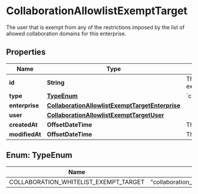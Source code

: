 

# CollaborationAllowlistExemptTarget

The user that is exempt from any of the restrictions imposed by the list of allowed collaboration domains for this enterprise.

## Properties

| Name | Type | Description | Notes |
|------------ | ------------- | ------------- | -------------|
|**id** | **String** | The unique identifier for this exemption |  [optional] |
|**type** | [**TypeEnum**](#TypeEnum) | &#x60;collaboration_whitelist_exempt_target&#x60; |  [optional] |
|**enterprise** | [**CollaborationAllowlistExemptTargetEnterprise**](CollaborationAllowlistExemptTargetEnterprise.md) |  |  [optional] |
|**user** | [**CollaborationAllowlistExemptTargetUser**](CollaborationAllowlistExemptTargetUser.md) |  |  [optional] |
|**createdAt** | **OffsetDateTime** | The time the entry was created |  [optional] |
|**modifiedAt** | **OffsetDateTime** | The time the entry was modified |  [optional] |



## Enum: TypeEnum

| Name | Value |
|---- | -----|
| COLLABORATION_WHITELIST_EXEMPT_TARGET | &quot;collaboration_whitelist_exempt_target&quot; |



